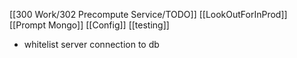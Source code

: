 [[300 Work/302 Precompute Service/TODO]]
[[LookOutForInProd]]
[[Prompt Mongo]]
[[Config]]
[[testing]]
- whitelist server connection to db 


